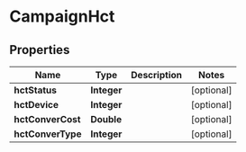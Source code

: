

# CampaignHct


## Properties

Name | Type | Description | Notes
------------ | ------------- | ------------- | -------------
**hctStatus** | **Integer** |  |  [optional]
**hctDevice** | **Integer** |  |  [optional]
**hctConverCost** | **Double** |  |  [optional]
**hctConverType** | **Integer** |  |  [optional]



